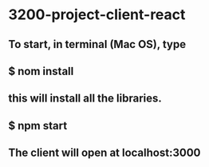 # 3200-project-client-react
##  To start, in terminal (Mac OS), type 
## $ nom install
## this will install all the libraries. 
## $ npm start
## The client will open at localhost:3000
